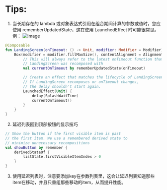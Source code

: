 # Tips:
1. 当长期存在的 lambda 或对象表达式引用在组合期间计算的参数或值时，您应使用 rememberUpdatedState，这在使用 LaunchedEffect 时可能很常见。
例：
![image](https://github.com/user-attachments/assets/7ef57297-0e30-4bf5-91f7-0b5d12f394f7)
```kotlin
@Composable
fun LandingScreen(onTimeout: () -> Unit, modifier: Modifier = Modifier) {
    Box(modifier = modifier.fillMaxSize(), contentAlignment = Alignment.Center) {
        // This will always refer to the latest onTimeout function that
        // LandingScreen was recomposed with
        val currentOnTimeout by rememberUpdatedState(onTimeout)

        // Create an effect that matches the lifecycle of LandingScreen.
        // If LandingScreen recomposes or onTimeout changes,
        // the delay shouldn't start again.
        LaunchedEffect(Unit) {
            delay(SplashWaitTime)
            currentOnTimeout()
        }
    }
}
```
2. 延迟列表回到顶部按钮的显示技巧
```kotlin
// Show the button if the first visible item is past
// the first item. We use a remembered derived state to
// minimize unnecessary recompositions
val showButton by remember {
    derivedStateOf {
        listState.firstVisibleItemIndex > 0
    }
}
```
3. 使用延迟列表时，注意要添加key在参数列表里，这会让延迟列表知道那些item在移动，并且只重组那些移动的item，从而提升性能。
